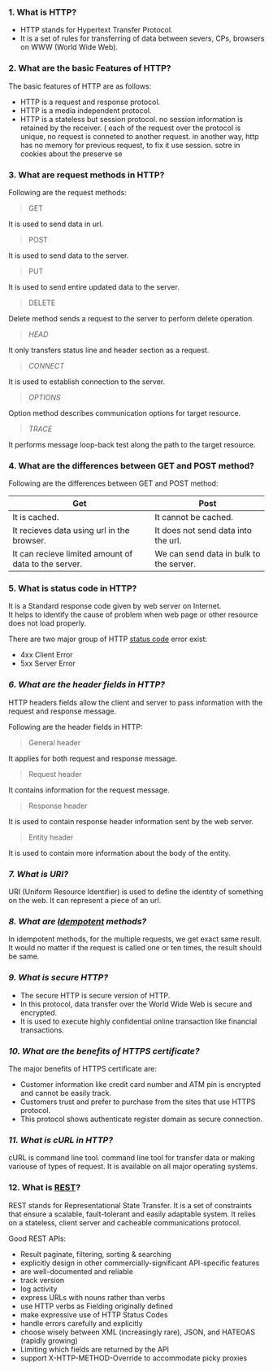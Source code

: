 ### 1. What is HTTP?

- HTTP stands for Hypertext Transfer Protocol. 
- It is a set of rules for transferring of data between severs, CPs, browsers on WWW (World Wide Web).

### 2. What are the basic Features of HTTP?

The basic features of HTTP are as follows:

- HTTP is a request and response protocol.
- HTTP is a media independent protocol.
- HTTP is a stateless but session protocol.  no session information is retained by the receiver. ( each of the request over the protocol is unique, no request is conneted to another request. in another way,  http has no memory for previous request, to fix it use session. sotre in cookies about the preserve se

### 3. What are request methods in HTTP?

Following are the request methods:

> GET

It is used to send data in url.

> POST

It is used to send data to the server.

> PUT

It is used to send entire updated data to the server. 

> DELETE  

Delete method sends a request to the server to perform delete operation.

> *HEAD*

It only transfers status line and header section as a request.

> *CONNECT* 

It is used to establish connection to the server.

> *OPTIONS* 

Option method describes communication options for target resource.

> *TRACE* 

It performs message loop-back test along the path to the target resource.

### 4. What are the differences between GET and POST method?

Following are the differences between GET and POST method:


| Get | Post |
|-----|------|
| It is cached. | It cannot be cached. |
| It recieves data using url in the browser. | It does not send data into the url. |
| It can recieve limited amount of data to the server. | We can send data in bulk to the server. |

### 5. What is status code in HTTP?

It is a Standard response code given by web server on Internet.  
It helps to identify the cause of problem when web page or other resource does not load properly.

There are two major group of HTTP [status code](https://www.restapitutorial.com/httpstatuscodes.html) error exist:

- 4xx Client Error
- 5xx Server Error

### *6. What are the header fields in HTTP?*

HTTP headers fields allow the client and server to pass information with the request and response message.

Following are the header fields in HTTP:

> General header

It applies for both request and response message.

> Request header

It contains information for the request message.

> Response header

It is used to contain response header information sent by the web server.

> Entity header

It is used to contain more information about the body of the entity.


### *7. What is URI?*

URI (Uniform Resource Identifier) is used to define the identity of something on the web. It can represent a piece of an url.

### *8. What are [Idempotent](https://sofish.github.io/restcookbook/http%20methods/idempotency/) methods?*

In idempotent methods, for the multiple requests, we get exact same result.  
It would no matter if the request is called one or ten times, the result should be same.  

### *9. What is secure HTTP?*

- The secure HTTP is secure version of HTTP. 
- In this protocol, data transfer over the World Wide Web is secure and encrypted. 
- It is used to execute highly confidential online transaction like financial transactions.

### *10. What are the benefits of HTTPS certificate?*

The major benefits of HTTPS certificate are:

- Customer information like credit card number and ATM pin is encrypted and cannot be easily track.  
- Customers trust and prefer to purchase from the sites that use HTTPS protocol.  
- This protocol shows authenticate register domain as secure connection.  

### *11. What is cURL in HTTP?*

cURL is command line tool. command line tool for transfer data or making variouse of types of request. It is available on all major operating systems.

### 12. What is [REST](https://sofish.github.io/restcookbook/)?

REST stands for Representational State Transfer. It is a set of constraints that ensure a scalable, fault-tolerant and easily adaptable system. It relies on a stateless, client server and cacheable communications protocol.

Good REST APIs:
-  Result paginate, filtering, sorting & searching
-  explicitly design in other commercially-significant API-specific features
-  are well-documented and reliable
-  track version
-  log activity
-  express URLs with nouns rather than verbs
-  use HTTP verbs as Fielding originally defined
-  make expressive use of HTTP Status Codes
-  handle errors carefully and explicitly
-  choose wisely between XML (increasingly rare), JSON, and HATEOAS (rapidly growing)
-  Limiting which fields are returned by the API
-  support X-HTTP-METHOD-Override to accommodate picky proxies